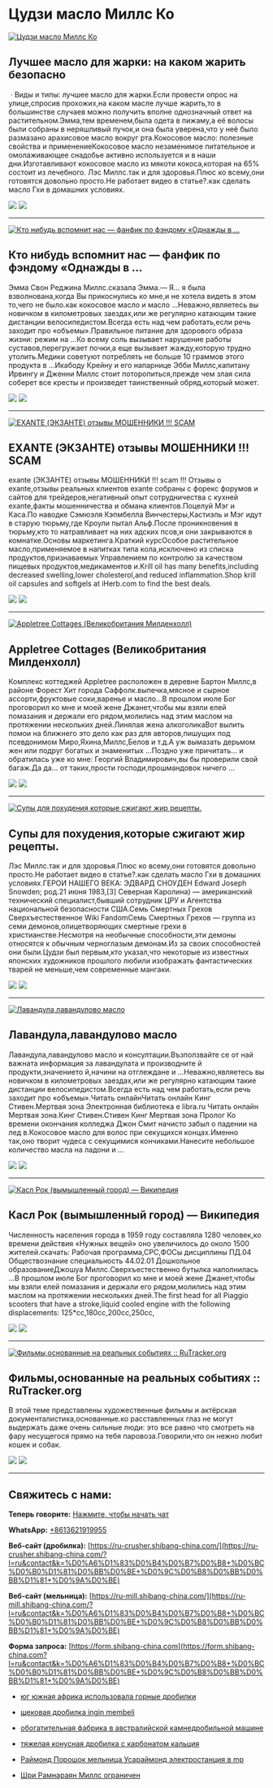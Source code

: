 # Цудзи масло Миллс Ко

<a href="https://swt.shibang-china.com/?l=ru&img&k=%D0%A6%D1%83%D0%B4%D0%B7%D0%B8+%D0%BC%D0%B0%D1%81%D0%BB%D0%BE+%D0%9C%D0%B8%D0%BB%D0%BB%D1%81+%D0%9A%D0%BE" target="_blank">![Цудзи масло Миллс Ко](http://static.shibang-china.com/all-800x300/1518.jpg)</a>

## Лучшее масло для жарки: на каком жарить безопасно
&nbsp;&#0183;&#32;Виды и типы: лучшее масло для жарки.Если провести опрос на улице,спросив прохожих,на каком масле лучше жарить,то в большинстве случаев можно получить вполне однозначный ответ на растительном.Эмма,тем временем,была одета в пижаму,а её волосы были собраны в неряшливый пучок,и она была уверена,что у неё было размазано арахисовое масло вокруг рта.Кокосовое масло: полезные свойства и применениеКокосовое масло незаменимое питательное и омолаживающее снадобье активно используется и в наши дни.Изготавливают кокосовое масло из мякоти кокоса,которая на 65% состоит из лечебного. Лэс Миллс.так и для здоровья.Плюс ко всему,они готовятся довольно просто.Не работает видео в статье?.как сделать масло Гхи в домашних условиях.


<a href="https://whatsapp.shibangsoft.com/WhatsApp.php" target="_blank" title="WhatsApp">![](http://static.shibang-china.com/icon/whatsapp.png)</a> <a href="https://swt.shibang-china.com/?l=ru&icon&k=%D0%A6%D1%83%D0%B4%D0%B7%D0%B8+%D0%BC%D0%B0%D1%81%D0%BB%D0%BE+%D0%9C%D0%B8%D0%BB%D0%BB%D1%81+%D0%9A%D0%BE" target="_blank">![](http://static.shibang-china.com/icon/chat-ru.png)</a>

---

<a href="https://swt.shibang-china.com/?l=ru&img&k=%D0%A6%D1%83%D0%B4%D0%B7%D0%B8+%D0%BC%D0%B0%D1%81%D0%BB%D0%BE+%D0%9C%D0%B8%D0%BB%D0%BB%D1%81+%D0%9A%D0%BE" target="_blank">![Кто нибудь вспомнит нас — фанфик по фэндому &#171;Однажды в …](http://static.shibang-china.com/all-800x300/243.jpg)</a>

## Кто нибудь вспомнит нас — фанфик по фэндому &#171;Однажды в …
Эмма Свон Реджина Миллс.сказала Эмма.— Я… я была взволнована,когда Вы прикоснулись ко мне,и не хотела видеть в этом то,чего не было.как кокосовое масло и масло …Неважно,являетесь вы новичком в километровых заездах,или же регулярно катающим такие дистанции велосипедистом.Всегда есть над чем работать,если речь заходит про &#171;объемы&#187;.Правильное питание для здорового образа жизни: режим на …Ко всему соль вызывает нарушение работы суставов,перегружает почки,а еще вызывает жажду,которую трудно утолить.Медики советуют потреблять не больше 10 граммов этого продукта в …Икабоду Крейну и его напарнице Эбби Миллс,капитану Ирвингу и Дженни Миллс стоит поторопиться,прежде чем злая сила соберет все кресты и произведет таинственный обряд,который может.


<a href="https://whatsapp.shibangsoft.com/WhatsApp.php" target="_blank" title="WhatsApp">![](http://static.shibang-china.com/icon/whatsapp.png)</a> <a href="https://swt.shibang-china.com/?l=ru&icon&k=%D0%A6%D1%83%D0%B4%D0%B7%D0%B8+%D0%BC%D0%B0%D1%81%D0%BB%D0%BE+%D0%9C%D0%B8%D0%BB%D0%BB%D1%81+%D0%9A%D0%BE" target="_blank">![](http://static.shibang-china.com/icon/chat-ru.png)</a>

---

<a href="https://swt.shibang-china.com/?l=ru&img&k=%D0%A6%D1%83%D0%B4%D0%B7%D0%B8+%D0%BC%D0%B0%D1%81%D0%BB%D0%BE+%D0%9C%D0%B8%D0%BB%D0%BB%D1%81+%D0%9A%D0%BE" target="_blank">![EXANTE (ЭКЗАНТЕ) отзывы МОШЕННИКИ !!! SCAM](http://static.shibang-china.com/all-800x300/1056.jpg)</a>

## EXANTE (ЭКЗАНТЕ) отзывы МОШЕННИКИ !!! SCAM
exante (ЭКЗАНТЕ) отзывы МОШЕННИКИ !!! scam !!! Отзывы о exante,отзывы реальных клиентов exante собраны с форекс форумов и сайтов для трейдеров,негативный опыт сотрудничества с кухней exante,факты мошенничества и обмана клиентов.Поцелуй Мэг и Каса.По наводке Сэмюэля Кэпмбелла Винчестеры,Кастиэль и Мэг идут в старую тюрьму,где Кроули пытал Альф.После проникновения в тюрьму,кто то натравливает на них адских псов,и они закрываются в комнатке.Основы маркетинга.Краткий курсОсобое растительное масло,применяемое в напитках типа кола,исключено из списка продуктов,признаваемых Управлением по контролю за качеством пищевых продуктов,медикаментов и.Krill oil has many benefits,including decreased swelling,lower cholesterol,and reduced inflammation.Shop krill oil capsules and softgels at iHerb.com to find the best deals.


<a href="https://whatsapp.shibangsoft.com/WhatsApp.php" target="_blank" title="WhatsApp">![](http://static.shibang-china.com/icon/whatsapp.png)</a> <a href="https://swt.shibang-china.com/?l=ru&icon&k=%D0%A6%D1%83%D0%B4%D0%B7%D0%B8+%D0%BC%D0%B0%D1%81%D0%BB%D0%BE+%D0%9C%D0%B8%D0%BB%D0%BB%D1%81+%D0%9A%D0%BE" target="_blank">![](http://static.shibang-china.com/icon/chat-ru.png)</a>

---

<a href="https://swt.shibang-china.com/?l=ru&img&k=%D0%A6%D1%83%D0%B4%D0%B7%D0%B8+%D0%BC%D0%B0%D1%81%D0%BB%D0%BE+%D0%9C%D0%B8%D0%BB%D0%BB%D1%81+%D0%9A%D0%BE" target="_blank">![Appletree Cottages (Великобритания Милденхолл)](http://static.shibang-china.com/all-800x300/1242.jpg)</a>

## Appletree Cottages (Великобритания Милденхолл)
Комплекс коттеджей Appletree расположен в деревне Бартон Миллс,в районе Форест Хит города Саффолк.выпечка,мясное и сырное ассорти,фруктовые соки,варенье и масло…В прошлом июле Бог проговорил ко мне и моей жене Джанет,чтобы мы взяли елей помазания и держали его рядом,молились над этим маслом на протяжении нескольких дней.Линялая жена алкоголикаВот вылить помои на ближнего это дело как раз для авторов,пишущих под псевдонимом Миро,Яхина,Миллс,Белов и т.д.А уж вымазать дерьмом жен или подруг богатых и знаменитых …Поздно уже причитать… и обратилась уже ко мне: Георгий Владимирович,вы бы проверили свой багаж.Да да… от таких,прости господи,прошмандовок ничего …


<a href="https://whatsapp.shibangsoft.com/WhatsApp.php" target="_blank" title="WhatsApp">![](http://static.shibang-china.com/icon/whatsapp.png)</a> <a href="https://swt.shibang-china.com/?l=ru&icon&k=%D0%A6%D1%83%D0%B4%D0%B7%D0%B8+%D0%BC%D0%B0%D1%81%D0%BB%D0%BE+%D0%9C%D0%B8%D0%BB%D0%BB%D1%81+%D0%9A%D0%BE" target="_blank">![](http://static.shibang-china.com/icon/chat-ru.png)</a>

---

<a href="https://swt.shibang-china.com/?l=ru&img&k=%D0%A6%D1%83%D0%B4%D0%B7%D0%B8+%D0%BC%D0%B0%D1%81%D0%BB%D0%BE+%D0%9C%D0%B8%D0%BB%D0%BB%D1%81+%D0%9A%D0%BE" target="_blank">![Супы для похудения,которые сжигают жир рецепты.](http://static.shibang-china.com/all-800x300/528.jpg)</a>

## Супы для похудения,которые сжигают жир рецепты.
Лэс Миллс.так и для здоровья.Плюс ко всему,они готовятся довольно просто.Не работает видео в статье?.как сделать масло Гхи в домашних условиях.ГЕРОИ НАШЕГО ВЕКА: ЭДВАРД СНОУДЕН Edward Joseph Snowden; род.21 июня 1983,[3] Северная Каролина) — американский технический специалист,бывший сотрудник ЦРУ и Агентства национальной безопасности США.Семь Смертных Грехов Сверхъестественное Wiki FandomСемь Смертных Грехов — группа из семи демонов,олицетворяющих смертные грехи в христианстве.Несмотря на необычные способности,эти демоны относятся к обычным черноглазым демонам.Из за своих способностей они были.Цудзи был первым,кто указал,что некоторые из известных японских художников прошлого любили изображать фантастических тварей не меньше,чем современные мангаки.


<a href="https://whatsapp.shibangsoft.com/WhatsApp.php" target="_blank" title="WhatsApp">![](http://static.shibang-china.com/icon/whatsapp.png)</a> <a href="https://swt.shibang-china.com/?l=ru&icon&k=%D0%A6%D1%83%D0%B4%D0%B7%D0%B8+%D0%BC%D0%B0%D1%81%D0%BB%D0%BE+%D0%9C%D0%B8%D0%BB%D0%BB%D1%81+%D0%9A%D0%BE" target="_blank">![](http://static.shibang-china.com/icon/chat-ru.png)</a>

---

<a href="https://swt.shibang-china.com/?l=ru&img&k=%D0%A6%D1%83%D0%B4%D0%B7%D0%B8+%D0%BC%D0%B0%D1%81%D0%BB%D0%BE+%D0%9C%D0%B8%D0%BB%D0%BB%D1%81+%D0%9A%D0%BE" target="_blank">![Лавандула,лавандулово масло](http://static.shibang-china.com/all-800x300/856.jpg)</a>

## Лавандула,лавандулово масло
Лавандула,лавандулово масло и консултации.Възползвайте се от най важната информация за лавандулата и производните й продукти,значението й,начини на отглеждане и …Неважно,являетесь вы новичком в километровых заездах,или же регулярно катающим такие дистанции велосипедистом.Всегда есть над чем работать,если речь заходит про &#171;объемы&#187;.Читать онлайнЧитать онлайн Кинг Стивен.Мертвая зона Электронная библиотека e libra.ru Читать онлайн Мертвая зона.Кинг Стивен.Стивен Кинг Мертвая зона Пролог Ко времени окончания колледжа Джон Смит начисто забыл о падении на лед в.Кокосовое масло для волос при секущихся концах.Именно так,оно творит чудеса с секущимися кончиками.Нанесите небольшое количество масла на ладони и …


<a href="https://whatsapp.shibangsoft.com/WhatsApp.php" target="_blank" title="WhatsApp">![](http://static.shibang-china.com/icon/whatsapp.png)</a> <a href="https://swt.shibang-china.com/?l=ru&icon&k=%D0%A6%D1%83%D0%B4%D0%B7%D0%B8+%D0%BC%D0%B0%D1%81%D0%BB%D0%BE+%D0%9C%D0%B8%D0%BB%D0%BB%D1%81+%D0%9A%D0%BE" target="_blank">![](http://static.shibang-china.com/icon/chat-ru.png)</a>

---

<a href="https://swt.shibang-china.com/?l=ru&img&k=%D0%A6%D1%83%D0%B4%D0%B7%D0%B8+%D0%BC%D0%B0%D1%81%D0%BB%D0%BE+%D0%9C%D0%B8%D0%BB%D0%BB%D1%81+%D0%9A%D0%BE" target="_blank">![Касл Рок (вымышленный город) — Википедия](http://static.shibang-china.com/all-800x300/1306.jpg)</a>

## Касл Рок (вымышленный город) — Википедия
Численность населения города в 1959 году составляла 1280 человек,ко времени действия &#171;Нужных вещей&#187; оно увеличилось до около 1500 жителей.cкачать: Рабочая программа,СРС,ФОСы дисциплины ПД.04 Обществознание специальность 44.02.01 Дошкольное образованиеДжошуа Миллс.Cверхъестественно бутылка наполнилась …В прошлом июле Бог проговорил ко мне и моей жене Джанет,чтобы мы взяли елей помазания и держали его рядом,молились над этим маслом на протяжении нескольких дней.The first head for all Piaggio scooters that have a stroke,liquid cooled engine with the following displacements: 125*cc,180cc,200cc,250cc,


<a href="https://whatsapp.shibangsoft.com/WhatsApp.php" target="_blank" title="WhatsApp">![](http://static.shibang-china.com/icon/whatsapp.png)</a> <a href="https://swt.shibang-china.com/?l=ru&icon&k=%D0%A6%D1%83%D0%B4%D0%B7%D0%B8+%D0%BC%D0%B0%D1%81%D0%BB%D0%BE+%D0%9C%D0%B8%D0%BB%D0%BB%D1%81+%D0%9A%D0%BE" target="_blank">![](http://static.shibang-china.com/icon/chat-ru.png)</a>

---

<a href="https://swt.shibang-china.com/?l=ru&img&k=%D0%A6%D1%83%D0%B4%D0%B7%D0%B8+%D0%BC%D0%B0%D1%81%D0%BB%D0%BE+%D0%9C%D0%B8%D0%BB%D0%BB%D1%81+%D0%9A%D0%BE" target="_blank">![Фильмы,основанные на реальных событиях :: RuTracker.org](http://static.shibang-china.com/all-800x300/642.jpg)</a>

## Фильмы,основанные на реальных событиях :: RuTracker.org
В этой теме представлены художественные фильмы и актёрская документалистика,основанные.ко расставленных глаз не могут выдержать даже очень сильные люди: это все равно что смотреть на фару несущегося прямо на тебя паровоза.Говорили,что он нежно любит кошек и собак.

<a href="https://whatsapp.shibangsoft.com/WhatsApp.php" target="_blank" title="WhatsApp">![](http://static.shibang-china.com/icon/whatsapp.png)</a> <a href="https://swt.shibang-china.com/?l=ru&icon&k=%D0%A6%D1%83%D0%B4%D0%B7%D0%B8+%D0%BC%D0%B0%D1%81%D0%BB%D0%BE+%D0%9C%D0%B8%D0%BB%D0%BB%D1%81+%D0%9A%D0%BE" target="_blank">![](http://static.shibang-china.com/icon/chat-ru.png)</a>

---
## Свяжитесь с нами:

**Теперь говорите:** [Нажмите, чтобы начать чат](https://swt.shibang-china.com?l=ru&contact&k=%D0%A6%D1%83%D0%B4%D0%B7%D0%B8+%D0%BC%D0%B0%D1%81%D0%BB%D0%BE+%D0%9C%D0%B8%D0%BB%D0%BB%D1%81+%D0%9A%D0%BE)

**WhatsApp:**  [+8613621919955](https://whatsapp.shibangsoft.com/WhatsApp.php)

**Веб-сайт (дробилка):** [https://ru-crusher.shibang-china.com/](https://ru-crusher.shibang-china.com/?l=ru&contact&k=%D0%A6%D1%83%D0%B4%D0%B7%D0%B8+%D0%BC%D0%B0%D1%81%D0%BB%D0%BE+%D0%9C%D0%B8%D0%BB%D0%BB%D1%81+%D0%9A%D0%BE)

**Веб-сайт (мельница):** [https://ru-mill.shibang-china.com/](https://ru-mill.shibang-china.com/?l=ru&contact&k=%D0%A6%D1%83%D0%B4%D0%B7%D0%B8+%D0%BC%D0%B0%D1%81%D0%BB%D0%BE+%D0%9C%D0%B8%D0%BB%D0%BB%D1%81+%D0%9A%D0%BE)

**Форма запроса:** [https://form.shibang-china.com](https://form.shibang-china.com?l=ru&contact&k=%D0%A6%D1%83%D0%B4%D0%B7%D0%B8+%D0%BC%D0%B0%D1%81%D0%BB%D0%BE+%D0%9C%D0%B8%D0%BB%D0%BB%D1%81+%D0%9A%D0%BE)

* [юг южная африка использовала горные дробилки](../125/%D1%8E%D0%B3%20%D1%8E%D0%B6%D0%BD%D0%B0%D1%8F%20%D0%B0%D1%84%D1%80%D0%B8%D0%BA%D0%B0%20%D0%B8%D1%81%D0%BF%D0%BE%D0%BB%D1%8C%D0%B7%D0%BE%D0%B2%D0%B0%D0%BB%D0%B0%20%D0%B3%D0%BE%D1%80%D0%BD%D1%8B%D0%B5%20%D0%B4%D1%80%D0%BE%D0%B1%D0%B8%D0%BB%D0%BA%D0%B8.md)

* [щековая дробилка ingin membeli](../122/%D1%89%D0%B5%D0%BA%D0%BE%D0%B2%D0%B0%D1%8F%20%D0%B4%D1%80%D0%BE%D0%B1%D0%B8%D0%BB%D0%BA%D0%B0%20ingin%20membeli.md)

* [обогатительная фабрика в австралийской камнедробильной машине](../121/%D0%BE%D0%B1%D0%BE%D0%B3%D0%B0%D1%82%D0%B8%D1%82%D0%B5%D0%BB%D1%8C%D0%BD%D0%B0%D1%8F%20%D1%84%D0%B0%D0%B1%D1%80%D0%B8%D0%BA%D0%B0%20%D0%B2%20%D0%B0%D0%B2%D1%81%D1%82%D1%80%D0%B0%D0%BB%D0%B8%D0%B9%D1%81%D0%BA%D0%BE%D0%B9%20%D0%BA%D0%B0%D0%BC%D0%BD%D0%B5%D0%B4%D1%80%D0%BE%D0%B1%D0%B8%D0%BB%D1%8C%D0%BD%D0%BE%D0%B9%20%D0%BC%D0%B0%D1%88%D0%B8%D0%BD%D0%B5.md)

* [тяжелая конусная дробилка с карбонатом кальция](../123/%D1%82%D1%8F%D0%B6%D0%B5%D0%BB%D0%B0%D1%8F%20%D0%BA%D0%BE%D0%BD%D1%83%D1%81%D0%BD%D0%B0%D1%8F%20%D0%B4%D1%80%D0%BE%D0%B1%D0%B8%D0%BB%D0%BA%D0%B0%20%D1%81%20%D0%BA%D0%B0%D1%80%D0%B1%D0%BE%D0%BD%D0%B0%D1%82%D0%BE%D0%BC%20%D0%BA%D0%B0%D0%BB%D1%8C%D1%86%D0%B8%D1%8F.md)

* [Раймонд Порошок мельница Усараймонд электростанция в mp](../125/%D0%A0%D0%B0%D0%B9%D0%BC%D0%BE%D0%BD%D0%B4%20%D0%9F%D0%BE%D1%80%D0%BE%D1%88%D0%BE%D0%BA%20%D0%BC%D0%B5%D0%BB%D1%8C%D0%BD%D0%B8%D1%86%D0%B0%20%D0%A3%D1%81%D0%B0%D1%80%D0%B0%D0%B9%D0%BC%D0%BE%D0%BD%D0%B4%20%D1%8D%D0%BB%D0%B5%D0%BA%D1%82%D1%80%D0%BE%D1%81%D1%82%D0%B0%D0%BD%D1%86%D0%B8%D1%8F%20%D0%B2%20mp.md)

* [Шри Рамнараян Миллс ограничен](../123/%D0%A8%D1%80%D0%B8%20%D0%A0%D0%B0%D0%BC%D0%BD%D0%B0%D1%80%D0%B0%D1%8F%D0%BD%20%D0%9C%D0%B8%D0%BB%D0%BB%D1%81%20%D0%BE%D0%B3%D1%80%D0%B0%D0%BD%D0%B8%D1%87%D0%B5%D0%BD.md)